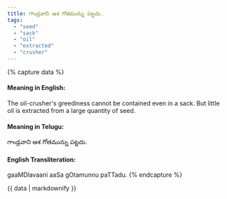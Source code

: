 ```yaml
---
title: గాండ్లవాని ఆశ గోతమున్ను పట్టదు.
tags:
  - "seed"
  - "sack"
  - "oil"
  - "extracted"
  - "crusher"
---
```


{% capture data %}
#### Meaning in English:
The oil-crusher's greediness cannot be contained even in a sack.
But little oil is extracted from a large quantity of seed.

#### Meaning in Telugu:
గాండ్లవాని ఆశ గోతమున్ను పట్టదు.

#### English Transliteration:
gaaMDlavaani aaSa gOtamunnu paTTadu.
{% endcapture %}

{{ data | markdownify }}

